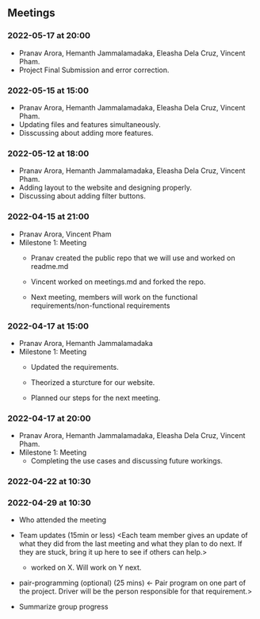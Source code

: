 ## Meetings

### 2022-05-17 at 20:00
- Pranav Arora, Hemanth Jammalamadaka, Eleasha Dela Cruz, Vincent Pham.
- Project Final Submission and error correction.

### 2022-05-15 at 15:00
- Pranav Arora, Hemanth Jammalamadaka, Eleasha Dela Cruz, Vincent Pham.
- Updating files and features simultaneously. 
- Disscussing about adding more features. 

### 2022-05-12 at 18:00
- Pranav Arora, Hemanth Jammalamadaka, Eleasha Dela Cruz, Vincent Pham.
- Adding layout to the website and designing properly.
- Discussing about adding filter buttons.

### 2022-04-15 at 21:00
- Pranav Arora, Vincent Pham
- Milestone 1: Meeting
  - Pranav created the public repo that we will use and worked on readme.md
  
  - Vincent worked on meetings.md and forked the repo.
  
  - Next meeting, members will work on the functional requirements/non-functional requirements

### 2022-04-17 at 15:00
- Pranav Arora, Hemanth Jammalamadaka
- Milestone 1: Meeting
  - Updated the requirements.
  
  - Theorized a sturcture for our website.
  
  - Planned our steps for the next meeting.
  
### 2022-04-17 at 20:00
- Pranav Arora, Hemanth Jammalamadaka, Eleasha Dela Cruz, Vincent Pham.
- Milestone 1: Meeting
  - Completing the use cases and discussing future workings.


<meeting template would go here>
<only fill in template once you had the meeting>
<see example on the last date>
<use date format YYYY-MM-DD at HH:MM>

### 2022-04-22 at 10:30
<meeting template would go here>
<only fill in template once you had the meeting>

### 2022-04-29 at 10:30
- Who attended the meeting
- Team updates (15min or less)
  <Each team member gives an update of what they did from the last meeting and what they plan to do next. If they are stuck, bring it up here to see if others can help.>
  - <name> worked on X. Will work on Y next. 

- pair-programming (optional) (25 mins)
  <- Pair program on one part of the project. Driver will be the person responsible for that requirement.>

- Summarize group progress
